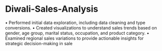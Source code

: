 # Diwali-Sales-Analysis
• Performed initial data exploration, including data cleaning and type conversions.  • Created visualizations to understand sales trends based on gender, age group, marital status, occupation, and  product category.  • Examined regional sales variations to provide actionable insights for strategic decision-making in sale
